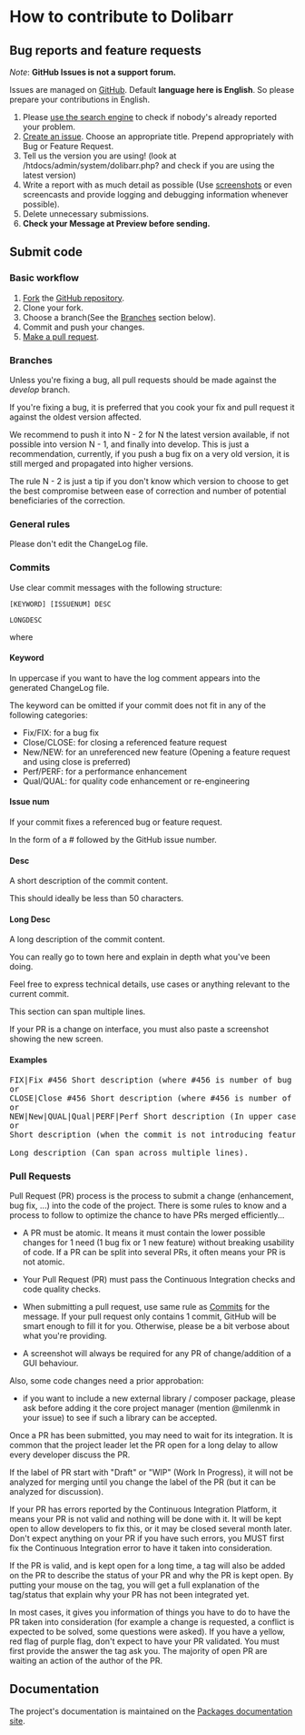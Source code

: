 # How to contribute to Dolibarr

## Bug reports and feature requests

<a name="not-a-support-forum"></a>_Note_: **GitHub Issues is not a support forum.**

Issues are managed on [GitHub](https://github.com/milenmk/laravel-route-label/issues).
Default **language here is English**. So please prepare your contributions in English.

1. Please [use the search engine](https://help.github.com/articles/searching-issues) to check if nobody's already
   reported your problem.
2. [Create an issue](https://help.github.com/articles/creating-an-issue). Choose an appropriate title. Prepend
   appropriately with Bug or Feature Request.
3. Tell us the version you are using! (look at /htdocs/admin/system/dolibarr.php? and check if you are using the
   latest version)
4. Write a report with as much detail as possible (Use [screenshots](https://help.github.com/articles/issue-attachments)
   or even screencasts and provide logging and debugging information whenever possible).
5. Delete unnecessary submissions.
6. **Check your Message at Preview before sending.**

## <a name="code"></a>Submit code

### Basic workflow

1. [Fork](https://help.github.com/articles/fork-a-repo)
   the [GitHub repository](https://github.com/milenmk/laravel-route-label).
2. Clone your fork.
3. Choose a branch(See the [Branches](#branches) section below).
4. Commit and push your changes.
5. [Make a pull request](https://help.github.com/articles/creating-a-pull-request).

<span id="branches" name="branches"></span>

### Branches

Unless you're fixing a bug, all pull requests should be made against the _develop_ branch.

If you're fixing a bug, it is preferred that you cook your fix and pull request it against the oldest version affected.

We recommend to push it into N - 2 for N the latest version available, if not possible into version N - 1, and finally
into develop.
This is just a recommendation, currently, if you push a bug fix on a very old version, it is still merged and propagated
into
higher versions.

The rule N - 2 is just a tip if you don't know which version to choose to get the best compromise between ease
of correction
and number of potential beneficiaries of the correction.

### General rules

Please don't edit the ChangeLog file.

### Commits

Use clear commit messages with the following structure:

```plaintext
[KEYWORD] [ISSUENUM] DESC

LONGDESC
```

where

#### Keyword

In uppercase if you want to have the log comment appears into the generated ChangeLog file.

The keyword can be omitted if your commit does not fit in any of the following categories:

- Fix/FIX: for a bug fix
- Close/CLOSE: for closing a referenced feature request
- New/NEW: for an unreferenced new feature (Opening a feature request and using close is preferred)
- Perf/PERF: for a performance enhancement
- Qual/QUAL: for quality code enhancement or re-engineering

#### Issue num

If your commit fixes a referenced bug or feature request.

In the form of a # followed by the GitHub issue number.

#### Desc

A short description of the commit content.

This should ideally be less than 50 characters.

#### Long Desc

A long description of the commit content.

You can really go to town here and explain in depth what you've been doing.

Feel free to express technical details, use cases or anything relevant to the current commit.

This section can span multiple lines.

If your PR is a change on interface, you must also paste a screenshot showing the new screen.

#### Examples

<pre>
FIX|Fix #456 Short description (where #456 is number of bug fix, if it exists. In upper case to appear into ChangeLog)
or
CLOSE|Close #456 Short description (where #456 is number of feature request, if it exists. In upper case to appear into ChangeLog)
or
NEW|New|QUAL|Qual|PERF|Perf Short description (In upper case to appear into ChangeLog, use this if you add a feature not tracked, otherwise use CLOSE #456)
or
Short description (when the commit is not introducing feature nor closing a bug)

Long description (Can span across multiple lines).
</pre>

### Pull Requests

Pull Request (PR) process is the process to submit a change (enhancement, bug fix, ...) into the code of the project.
There is some rules to know and
a process to follow to optimize the chance to have PRs merged efficiently...

- A PR must be atomic. It means it must contain the lower possible changes for 1 need (1 bug fix or 1 new feature)
  without breaking usability of code. If a PR can be split into several PRs, it often means your PR is not atomic.

- Your Pull Request (PR) must pass the Continuous Integration checks and code quality checks.

- When submitting a pull request, use same rule as [Commits](#commits) for the message. If your pull request only
  contains 1 commit, GitHub will be smart enough to fill it for you. Otherwise, please be a bit verbose about what
  you're providing.

- A screenshot will always be required for any PR of change/addition of a GUI behaviour.

Also, some code changes need a prior approbation:

- if you want to include a new external library / composer package, please ask before adding it the core project
  manager (mention @milenmk in your issue) to see if such a library can be accepted.

Once a PR has been submitted, you may need to wait for its integration. It is common that the project leader let the PR
open for a long delay to allow every developer discuss the PR.

If the label of PR start with "Draft" or "WIP" (Work In Progress), it will not be analyzed for merging until you change
the label of the PR (but it can be analyzed for discussion).

If your PR has errors reported by the Continuous Integration Platform, it means your PR is not valid and nothing will be
done with it. It will be kept open to allow developers to fix this, or it may be closed several month later. Don't
expect anything on your PR if you have such errors, you MUST first fix the Continuous Integration error to have it taken
into consideration.

If the PR is valid, and is kept open for a long time, a tag will also be added on the PR to describe the status of your
PR and why the PR is kept open. By putting your mouse on the tag, you will get a full explanation of the tag/status that
explain why your PR has not been integrated yet.

In most cases, it gives you information of things you have to do to have the PR taken into consideration (for example a
change is requested, a conflict is expected to be solved, some questions were asked). If you have a yellow, red flag of
purple flag, don't expect to have your PR validated. You must first provide the answer the tag ask you. The majority of
open PR are waiting an action of the author of the PR.

## Documentation

The project's documentation is maintained on
the [Packages documentation site](https://minkov.dev/laravel-route-label/documentation).
